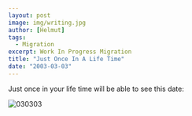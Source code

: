 ```yaml
---
layout: post
image: img/writing.jpg
author: [Helmut]
tags:
  - Migration
excerpt: Work In Progress Migration
title: "Just Once In A Life Time"
date: "2003-03-03"
---
```


Just once in your life time will be able to see this date:

![030303](images/030303.jpg)
